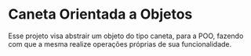 # Caneta Orientada a Objetos
Esse projeto visa abstrair um objeto do tipo caneta, para a POO, fazendo com que a mesma realize operações próprias de sua funcionalidade.
